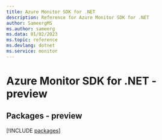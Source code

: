 ```yaml
---
title: Azure Monitor SDK for .NET
description: Reference for Azure Monitor SDK for .NET
author: SameergMS
ms.author: sameerg
ms.data: 01/02/2023
ms.topic: reference
ms.devlang: dotnet
ms.service: monitor
---
```

# Azure Monitor SDK for .NET - preview
## Packages - preview
[!INCLUDE [packages](monitor-index.md)]